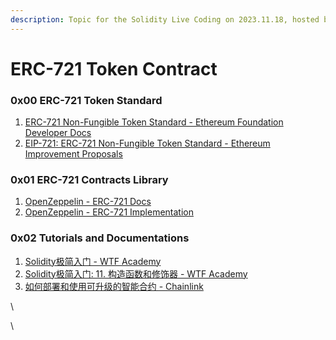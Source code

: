 ```yaml
---
description: Topic for the Solidity Live Coding on 2023.11.18, hosted by Zion Zhan
---
```


# ERC-721 Token Contract

### 0x00 ERC-721 Token Standard

1. [ERC-721 Non-Fungible Token Standard - Ethereum Foundation Developer Docs](https://ethereum.org/en/developers/docs/standards/tokens/erc-721/)
2. [EIP-721: ERC-721 Non-Fungible Token Standard - Ethereum Improvement Proposals](https://eips.ethereum.org/EIPS/eip-721)

### 0x01 ERC-721 Contracts Library

1. [OpenZeppelin - ERC-721 Docs](https://docs.openzeppelin.com/contracts/3.x/erc721)
2. [OpenZeppelin - ERC-721 Implementation](https://github.com/OpenZeppelin/openzeppelin-contracts/blob/master/contracts/token/ERC721/ERC721.sol)

### 0x02 Tutorials and Documentations

1. [Solidity极简入门 - WTF Academy](https://www.wtf.academy/solidity-start)
2. [Solidity极简入门: 11. 构造函数和修饰器 - WTF Academy](https://www.wtf.academy/solidity-start/Modifier/)
3. [如何部署和使用可升级的智能合约 - Chainlink](https://blog.chain.link/upgradable-smart-contracts-zh/)

\


\
